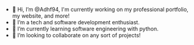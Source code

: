 - 👋 Hi, I’m @Adhf94, I'm currently working on my professional portfolio, my website, and more!
- 👀 I’m a tech and software development enthusiast.
- 🌱 I’m currently learning software engineering with python.
- 💞️ I’m looking to collaborate on any sort of projects!







<!---
Adhf94/Adhf94 is a ✨ special ✨ repository because its `README.md` (this file) appears on your GitHub profile.
You can click the Preview link to take a look at your changes.
--->
